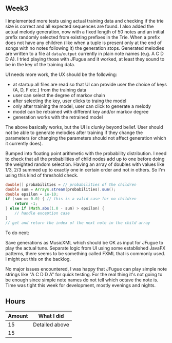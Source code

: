 ## Week3

I implemented more tests using actual training data and checking if the trie size is correct and all expected sequences are found. I also added the actual melody generation, now with a fixed length of 50 notes and an initial prefix randomly selected from existing prefixes in the Trie. When a prefix does not have any children (like when a tuple is present only at the end of songs with no notes following it) the generation stops. Generated melodies are written to a file at `data/output` currently in plain note names (e.g. A C D D A). I tried playing those with JFugue and it worked, at least they sound to be in the key of the training data.

UI needs more work, the UX should be the following:
- at startup all files are read so that UI can provide user the choice of keys (A, D, F etc.) from the training data
- user can select the degree of markov chain
- after selecting the key, user clicks to traing the model
- only after training the model, user can click to generate a melody
- model can be retrained with different key and/or markov degree
- generation works with the retrained model

The above basically works, but the UI is clunky beyond belief. User should not be able to generate melodies after training if they change the parameters (or changing the parameters should not affect generation which it currently does).

Bumped into floating point arithmetic with the probability distribution. I need to check that all the probabilities of child nodes add up to one before doing the weighted random selection. Having an array of doubles with values like 1/3, 2/3 summed up to exactly one in certain order and not in others. So I'm using this kind of threshold check.
```java
double[] probabilities = // probabilities of the children
double sum = Arrays.stream(probabilities).sum();
double epsilon = 1e-10;
if (sum == 0.0) { // this is a valid case for no children
    return -1;
} else if (Math.abs(1.0 - sum) > epsilon) {
    // handle exception case
}
// get and return the index of the next note in the child array
```

To do next:

Save generations as MusicXML which should be OK as input for JFugue to play the actual tune. Separate logic from UI using some established JavaFX patterns, there seems to be something called FXML that is commonly used. I might put this on the backlog.

No major issues encountered, I was happy that JFugue can play simple note strings like "A C D D A" for quick testing. For the real thing it's not going to be enough since simple note names do not tell which octave the note is. Time was tight this week for development, mostly evenings and nights.

## Hours

|Amount|What I did|
|-|-|
|15|Detailed above|
|15||